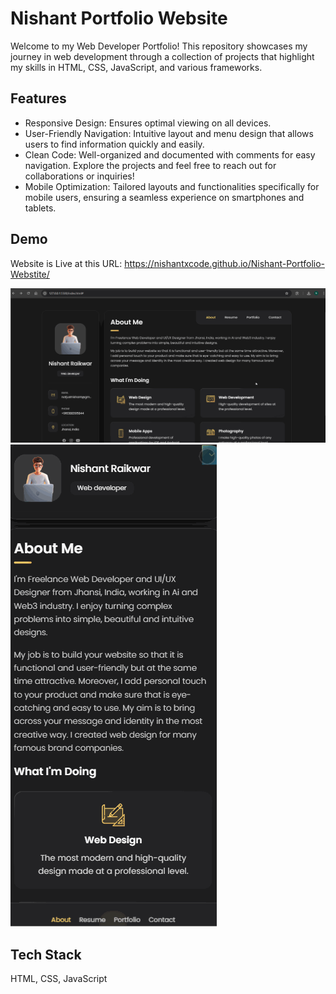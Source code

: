 
# Nishant Portfolio Website

Welcome to my Web Developer Portfolio! This repository showcases my journey in web development through a collection of projects that highlight my skills in HTML, CSS, JavaScript, and various frameworks.

## Features

- Responsive Design: Ensures optimal viewing on all devices.
- User-Friendly Navigation: Intuitive layout and menu design that allows users to find information quickly and easily.
- Clean Code: Well-organized and documented with comments for easy navigation.
Explore the projects and feel free to reach out for collaborations or inquiries!
- Mobile Optimization: Tailored layouts and functionalities specifically for mobile users, ensuring a seamless experience on smartphones and tablets.

## Demo

Website is Live at this URL: https://nishantxcode.github.io/Nishant-Portfolio-Webstite/

![Desktop Screen Recording](assets/Nishant-Portfolio-Website-Demo-Video.gif)
![Mobile Screen Recording](assets/Nishant-Portfolio-Website-Mobile-Demo-Video.gif)

## Tech Stack

HTML, CSS, JavaScript
